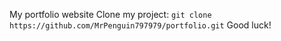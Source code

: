 My portfolio website
Clone my project:
`git clone https://github.com/MrPenguin797979/portfolio.git`
Good luck!
